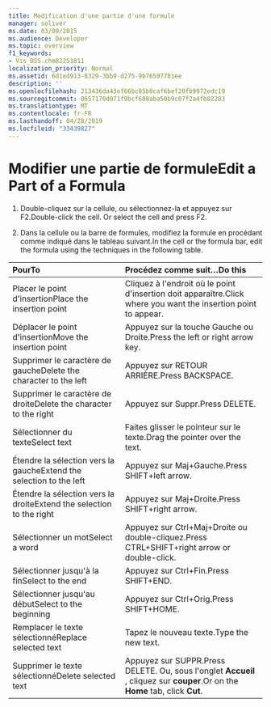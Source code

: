 ```yaml
---
title: Modification d'une partie d'une formule
manager: soliver
ms.date: 03/09/2015
ms.audience: Developer
ms.topic: overview
f1_keywords:
- Vis_DSS.chm82251811
localization_priority: Normal
ms.assetid: 6d1ed913-8329-3bb9-d275-9b76597781ee
description: ''
ms.openlocfilehash: 213436da43ef66bc85b0caf6bef20fb9972edc19
ms.sourcegitcommit: 8657170d071f9bcf680aba50b9c07f2a4fb82283
ms.translationtype: MT
ms.contentlocale: fr-FR
ms.lasthandoff: 04/28/2019
ms.locfileid: "33439827"
---
```

# <a name="edit-a-part-of-a-formula"></a><span data-ttu-id="fd2d4-102">Modifier une partie de formule</span><span class="sxs-lookup"><span data-stu-id="fd2d4-102">Edit a Part of a Formula</span></span>

1. <span data-ttu-id="fd2d4-p101">Double-cliquez sur la cellule, ou sélectionnez-la et appuyez sur F2.</span><span class="sxs-lookup"><span data-stu-id="fd2d4-p101">Double-click the cell. Or select the cell and press F2.</span></span>
    
2. <span data-ttu-id="fd2d4-105">Dans la cellule ou la barre de formules, modifiez la formule en procédant comme indiqué dans le tableau suivant.</span><span class="sxs-lookup"><span data-stu-id="fd2d4-105">In the cell or the formula bar, edit the formula using the techniques in the following table.</span></span>
    
|<span data-ttu-id="fd2d4-106">**Pour**</span><span class="sxs-lookup"><span data-stu-id="fd2d4-106">**To**</span></span>|<span data-ttu-id="fd2d4-107">**Procédez comme suit…**</span><span class="sxs-lookup"><span data-stu-id="fd2d4-107">**Do this**</span></span>|
|:-----|:-----|
| <span data-ttu-id="fd2d4-108">Placer le point d'insertion</span><span class="sxs-lookup"><span data-stu-id="fd2d4-108">Place the insertion point</span></span>  <br/> | <span data-ttu-id="fd2d4-109">Cliquez à l'endroit où le point d'insertion doit apparaître.</span><span class="sxs-lookup"><span data-stu-id="fd2d4-109">Click where you want the insertion point to appear.</span></span>  <br/> |
| <span data-ttu-id="fd2d4-110">Déplacer le point d'insertion</span><span class="sxs-lookup"><span data-stu-id="fd2d4-110">Move the insertion point</span></span>  <br/> | <span data-ttu-id="fd2d4-111">Appuyez sur la touche Gauche ou Droite.</span><span class="sxs-lookup"><span data-stu-id="fd2d4-111">Press the left or right arrow key.</span></span>  <br/> |
| <span data-ttu-id="fd2d4-112">Supprimer le caractère de gauche</span><span class="sxs-lookup"><span data-stu-id="fd2d4-112">Delete the character to the left</span></span>  <br/> | <span data-ttu-id="fd2d4-113">Appuyez sur RETOUR ARRIÈRE.</span><span class="sxs-lookup"><span data-stu-id="fd2d4-113">Press BACKSPACE.</span></span>  <br/> |
| <span data-ttu-id="fd2d4-114">Supprimer le caractère de droite</span><span class="sxs-lookup"><span data-stu-id="fd2d4-114">Delete the character to the right</span></span>  <br/> | <span data-ttu-id="fd2d4-115">Appuyez sur Suppr.</span><span class="sxs-lookup"><span data-stu-id="fd2d4-115">Press DELETE.</span></span>  <br/> |
| <span data-ttu-id="fd2d4-116">Sélectionner du texte</span><span class="sxs-lookup"><span data-stu-id="fd2d4-116">Select text</span></span>  <br/> | <span data-ttu-id="fd2d4-117">Faites glisser le pointeur sur le texte.</span><span class="sxs-lookup"><span data-stu-id="fd2d4-117">Drag the pointer over the text.</span></span>  <br/> |
| <span data-ttu-id="fd2d4-118">Étendre la sélection vers la gauche</span><span class="sxs-lookup"><span data-stu-id="fd2d4-118">Extend the selection to the left</span></span>  <br/> | <span data-ttu-id="fd2d4-119">Appuyez sur Maj+Gauche.</span><span class="sxs-lookup"><span data-stu-id="fd2d4-119">Press SHIFT+left arrow.</span></span>  <br/> |
| <span data-ttu-id="fd2d4-120">Étendre la sélection vers la droite</span><span class="sxs-lookup"><span data-stu-id="fd2d4-120">Extend the selection to the right</span></span>  <br/> | <span data-ttu-id="fd2d4-121">Appuyez sur Maj+Droite.</span><span class="sxs-lookup"><span data-stu-id="fd2d4-121">Press SHIFT+right arrow.</span></span>  <br/> |
| <span data-ttu-id="fd2d4-122">Sélectionner un mot</span><span class="sxs-lookup"><span data-stu-id="fd2d4-122">Select a word</span></span>  <br/> | <span data-ttu-id="fd2d4-123">Appuyez sur Ctrl+Maj+Droite ou double-cliquez.</span><span class="sxs-lookup"><span data-stu-id="fd2d4-123">Press CTRL+SHIFT+right arrow or double-click.</span></span>  <br/> |
| <span data-ttu-id="fd2d4-124">Sélectionner jusqu'à la fin</span><span class="sxs-lookup"><span data-stu-id="fd2d4-124">Select to the end</span></span>  <br/> | <span data-ttu-id="fd2d4-125">Appuyez sur Ctrl+Fin.</span><span class="sxs-lookup"><span data-stu-id="fd2d4-125">Press SHIFT+END.</span></span>  <br/> |
| <span data-ttu-id="fd2d4-126">Sélectionner jusqu'au début</span><span class="sxs-lookup"><span data-stu-id="fd2d4-126">Select to the beginning</span></span>  <br/> | <span data-ttu-id="fd2d4-127">Appuyez sur Ctrl+Orig.</span><span class="sxs-lookup"><span data-stu-id="fd2d4-127">Press SHIFT+HOME.</span></span>  <br/> |
| <span data-ttu-id="fd2d4-128">Remplacer le texte sélectionné</span><span class="sxs-lookup"><span data-stu-id="fd2d4-128">Replace selected text</span></span>  <br/> | <span data-ttu-id="fd2d4-129">Tapez le nouveau texte.</span><span class="sxs-lookup"><span data-stu-id="fd2d4-129">Type the new text.</span></span>  <br/> |
| <span data-ttu-id="fd2d4-130">Supprimer le texte sélectionné</span><span class="sxs-lookup"><span data-stu-id="fd2d4-130">Delete selected text</span></span>  <br/> | <span data-ttu-id="fd2d4-131">Appuyez sur SUPPR.</span><span class="sxs-lookup"><span data-stu-id="fd2d4-131">Press DELETE.</span></span> <span data-ttu-id="fd2d4-132">Ou, sous l'onglet **Accueil** , cliquez sur **couper**.</span><span class="sxs-lookup"><span data-stu-id="fd2d4-132">Or on the **Home** tab, click **Cut**.</span></span>  <br/> |
   

